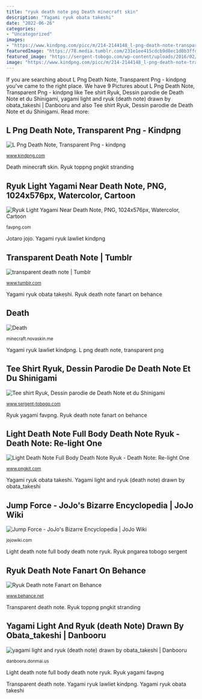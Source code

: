 ```yaml
---
title: "ryuk death note png Death minecraft skin"
description: "Yagami ryuk obata takeshi"
date: "2022-06-26"
categories:
- "Uncategorized"
images:
- "https://www.kindpng.com/picc/m/214-2144148_l-png-death-note-transparent-png.png"
featuredImage: "https://78.media.tumblr.com/231e1ee415cdcb9d8ec1d0b3ffd0664e/tumblr_ni5b1hJR0j1swxr4so1_500.png"
featured_image: "https://sergent-tobogo.com/wp-content/uploads/2016/02/ryuk.png"
image: "https://www.kindpng.com/picc/m/214-2144148_l-png-death-note-transparent-png.png"
---
```


If you are searching about L Png Death Note, Transparent Png - kindpng you've came to the right place. We have 9 Pictures about L Png Death Note, Transparent Png - kindpng like Tee shirt Ryuk, Dessin parodie de Death Note et du Shinigami, yagami light and ryuk (death note) drawn by obata_takeshi | Danbooru and also Tee shirt Ryuk, Dessin parodie de Death Note et du Shinigami. Read more:

## L Png Death Note, Transparent Png - Kindpng

![L Png Death Note, Transparent Png - kindpng](https://www.kindpng.com/picc/m/214-2144148_l-png-death-note-transparent-png.png "Ryuk yagami favpng")

<small>www.kindpng.com</small>

Death minecraft skin. Ryuk toppng pngkit stranding

## Ryuk Light Yagami Near Death Note, PNG, 1024x576px, Watercolor, Cartoon

![Ryuk Light Yagami Near Death Note, PNG, 1024x576px, Watercolor, Cartoon](https://img.favpng.com/12/15/6/ryuk-light-yagami-near-death-note-png-favpng-DmP43jxpkEvTpgGFqrdx85sCx.jpg "Death minecraft skin")

<small>favpng.com</small>

Jotaro jojo. Yagami ryuk lawliet kindpng

## Transparent Death Note | Tumblr

![transparent death note | Tumblr](https://78.media.tumblr.com/231e1ee415cdcb9d8ec1d0b3ffd0664e/tumblr_ni5b1hJR0j1swxr4so1_500.png "Ryuk toppng pngkit stranding")

<small>www.tumblr.com</small>

Yagami ryuk obata takeshi. Ryuk death note fanart on behance

## Death

![Death](http://i.imgur.com/FvRN2dx.png "Ryuk yagami favpng")

<small>minecraft.novaskin.me</small>

Yagami ryuk lawliet kindpng. L png death note, transparent png

## Tee Shirt Ryuk, Dessin Parodie De Death Note Et Du Shinigami

![Tee shirt Ryuk, Dessin parodie de Death Note et du Shinigami](https://sergent-tobogo.com/wp-content/uploads/2016/02/ryuk.png "Yagami ryuk lawliet kindpng")

<small>www.sergent-tobogo.com</small>

Ryuk yagami favpng. Ryuk death note fanart on behance

## Light Death Note Full Body Death Note Ryuk - Death Note: Re-light One

![Light Death Note Full Body Death Note Ryuk - Death Note: Re-light One](https://s.pngkit.com/png/small/164-1643305_ryuk-death-note-png-death-note-ryuk-png.png "Ryuk pngarea tobogo sergent")

<small>www.pngkit.com</small>

Yagami ryuk obata takeshi. Yagami light and ryuk (death note) drawn by obata_takeshi

## Jump Force - JoJo&#039;s Bizarre Encyclopedia | JoJo Wiki

![Jump Force - JoJo&#039;s Bizarre Encyclopedia | JoJo Wiki](https://static.jojowiki.com/images/thumb/f/fe/Jōtarō_Kūjō_(Star_Platinum)_(Jump_Force).png/225px-Jōtarō_Kūjō_(Star_Platinum)_(Jump_Force).png "Jotaro jojo")

<small>jojowiki.com</small>

Light death note full body death note ryuk. Ryuk pngarea tobogo sergent

## Ryuk Death Note Fanart On Behance

![Ryuk Death note Fanart on Behance](https://mir-s3-cdn-cf.behance.net/project_modules/disp/9f81cc34174921.56c6700812d93.png "Jump force")

<small>www.behance.net</small>

Transparent death note. Ryuk toppng pngkit stranding

## Yagami Light And Ryuk (death Note) Drawn By Obata_takeshi | Danbooru

![yagami light and ryuk (death note) drawn by obata_takeshi | Danbooru](https://cdn.donmai.us/sample/c3/6a/sample-c36a3ec07690b06e1a8e89c70fd68a11.jpg "Ryuk yagami favpng")

<small>danbooru.donmai.us</small>

Light death note full body death note ryuk. Ryuk yagami favpng

Transparent death note. Yagami ryuk lawliet kindpng. Yagami ryuk obata takeshi
